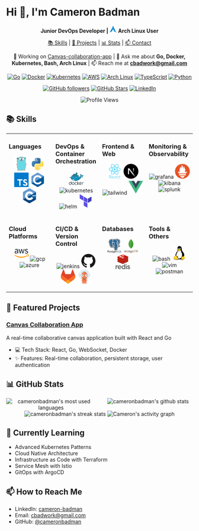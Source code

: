 # Hi 👋, I'm Cameron Badman

<div align="center">

**Junior DevOps Developer | <img src="https://raw.githubusercontent.com/devicons/devicon/master/icons/archlinux/archlinux-original.svg" alt="arch" width="20" height="20"/> Arch Linux User**

[📚 Skills](#-skills) | [🚀 Projects](#-featured-projects) | [📊 Stats](#-github-stats) | [📫 Contact](#-how-to-reach-me)

🔭 Working on [Canvas-collaboration-app](https://github.com/CameronBadman/Canvis-collab-webapp) | 💬 Ask me about **Go, Docker, Kubernetes, Bash, Arch Linux** | 📫 Reach me at **cbadwork@gmail.com**

[![Go](https://img.shields.io/badge/Go-00ADD8?style=for-the-badge&logo=go&logoColor=white)](https://golang.org)
[![Docker](https://img.shields.io/badge/Docker-2CA5E0?style=for-the-badge&logo=docker&logoColor=white)](https://www.docker.com/)
[![Kubernetes](https://img.shields.io/badge/kubernetes-326ce5.svg?&style=for-the-badge&logo=kubernetes&logoColor=white)](https://kubernetes.io)
[![AWS](https://img.shields.io/badge/AWS-232F3E?style=for-the-badge&logo=amazon-aws&logoColor=white)](https://aws.amazon.com)
[![Arch Linux](https://img.shields.io/badge/Arch_Linux-1793D1?style=for-the-badge&logo=arch-linux&logoColor=white)](https://archlinux.org)
[![TypeScript](https://img.shields.io/badge/TypeScript-007ACC?style=for-the-badge&logo=typescript&logoColor=white)](https://www.typescriptlang.org/)
[![Python](https://img.shields.io/badge/Python-3776AB?style=for-the-badge&logo=python&logoColor=white)](https://www.python.org/)

[![GitHub followers](https://img.shields.io/github/followers/cameronbadman?logo=GitHub&style=for-the-badge)](https://github.com/cameronbadman)
[![GitHub Stars](https://img.shields.io/github/stars/cameronbadman?logo=github&style=for-the-badge)](https://github.com/cameronbadman)
[![LinkedIn](https://img.shields.io/badge/LinkedIn-0077B5?style=for-the-badge&logo=linkedin&logoColor=white)](https://www.linkedin.com/in/cameron-badman-5314ba1b8/)

![Profile Views](https://komarev.com/ghpvc/?username=cameronbadman&color=blue&style=for-the-badge)

</div>

## 📚 Skills

<table>
<tr>
<td width="25%" valign="top">

### Languages
<p align="center">
<img src="https://raw.githubusercontent.com/devicons/devicon/master/icons/go/go-original.svg" alt="go" width="40" height="40"/>
<img src="https://raw.githubusercontent.com/devicons/devicon/master/icons/python/python-original.svg" alt="python" width="40" height="40"/>
<img src="https://raw.githubusercontent.com/devicons/devicon/master/icons/typescript/typescript-original.svg" alt="typescript" width="40" height="40"/>
<img src="https://raw.githubusercontent.com/devicons/devicon/master/icons/c/c-original.svg" alt="c" width="40" height="40"/>
<img src="https://raw.githubusercontent.com/devicons/devicon/master/icons/cplusplus/cplusplus-original.svg" alt="cpp" width="40" height="40"/>
</p>
</td>
<td width="25%" valign="top">

### DevOps & Container Orchestration
<p align="center">
<img src="https://raw.githubusercontent.com/devicons/devicon/master/icons/docker/docker-original-wordmark.svg" alt="docker" width="40" height="40"/>
<img src="https://www.vectorlogo.zone/logos/kubernetes/kubernetes-icon.svg" alt="kubernetes" width="40" height="40"/>
<img src="https://www.vectorlogo.zone/logos/helmsh/helmsh-icon.svg" alt="helm" width="40" height="40"/>
<img src="https://raw.githubusercontent.com/devicons/devicon/master/icons/terraform/terraform-original.svg" alt="terraform" width="40" height="40"/>
</p>
</td>
<td width="25%" valign="top">

### Frontend & Web
<p align="center">
<img src="https://raw.githubusercontent.com/devicons/devicon/master/icons/react/react-original-wordmark.svg" alt="react" width="40" height="40"/>
<img src="https://raw.githubusercontent.com/devicons/devicon/master/icons/nextjs/nextjs-original.svg" alt="nextjs" width="40" height="40"/>
<img src="https://www.vectorlogo.zone/logos/tailwindcss/tailwindcss-icon.svg" alt="tailwind" width="40" height="40"/>
<img src="https://raw.githubusercontent.com/devicons/devicon/master/icons/vuejs/vuejs-original.svg" alt="vue" width="40" height="40"/>
</p>
</td>
<td width="25%" valign="top">

### Monitoring & Observability
<p align="center">
<img src="https://www.vectorlogo.zone/logos/grafana/grafana-icon.svg" alt="grafana" width="40" height="40"/>
<img src="https://raw.githubusercontent.com/devicons/devicon/master/icons/prometheus/prometheus-original.svg" alt="prometheus" width="40" height="40"/>
<img src="https://www.vectorlogo.zone/logos/elasticco_kibana/elasticco_kibana-icon.svg" alt="kibana" width="40" height="40"/>
<img src="https://www.vectorlogo.zone/logos/splunk/splunk-icon.svg" alt="splunk" width="40" height="40"/>
</p>
</td>
</tr>
<tr>
<td width="25%" valign="top">

### Cloud Platforms
<p align="center">
<img src="https://raw.githubusercontent.com/devicons/devicon/master/icons/amazonwebservices/amazonwebservices-original-wordmark.svg" alt="aws" width="40" height="40"/>
<img src="https://www.vectorlogo.zone/logos/google_cloud/google_cloud-icon.svg" alt="gcp" width="40" height="40"/>
<img src="https://www.vectorlogo.zone/logos/microsoft_azure/microsoft_azure-icon.svg" alt="azure" width="40" height="40"/>
</p>
</td>
<td width="25%" valign="top">

### CI/CD & Version Control
<p align="center">
<img src="https://www.vectorlogo.zone/logos/jenkins/jenkins-icon.svg" alt="jenkins" width="40" height="40"/>
<img src="https://raw.githubusercontent.com/devicons/devicon/master/icons/github/github-original.svg" alt="github" width="40" height="40"/>
<img src="https://raw.githubusercontent.com/devicons/devicon/master/icons/gitlab/gitlab-original.svg" alt="gitlab" width="40" height="40"/>
<img src="https://raw.githubusercontent.com/devicons/devicon/master/icons/argocd/argocd-original.svg" alt="argocd" width="40" height="40"/>
</p>
</td>
<td width="25%" valign="top">

### Databases
<p align="center">
<img src="https://raw.githubusercontent.com/devicons/devicon/master/icons/postgresql/postgresql-original-wordmark.svg" alt="postgresql" width="40" height="40"/>
<img src="https://raw.githubusercontent.com/devicons/devicon/master/icons/mongodb/mongodb-original-wordmark.svg" alt="mongodb" width="40" height="40"/>
<img src="https://raw.githubusercontent.com/devicons/devicon/master/icons/redis/redis-original-wordmark.svg" alt="redis" width="40" height="40"/>
</p>
</td>
<td width="25%" valign="top">

### Tools & Others
<p align="center">
<img src="https://www.vectorlogo.zone/logos/gnu_bash/gnu_bash-icon.svg" alt="bash" width="40" height="40"/>
<img src="https://raw.githubusercontent.com/devicons/devicon/master/icons/linux/linux-original.svg" alt="linux" width="40" height="40"/>
<img src="https://www.vectorlogo.zone/logos/vim/vim-icon.svg" alt="vim" width="40" height="40"/>
<img src="https://www.vectorlogo.zone/logos/getpostman/getpostman-icon.svg" alt="postman" width="40" height="40"/>
</p>
</td>
</tr>
</table>

## 🚀 Featured Projects

### [Canvas Collaboration App](https://github.com/CameronBadman/Canvis-collab-webapp)
A real-time collaborative canvas application built with React and Go
- 💻 Tech Stack: React, Go, WebSocket, Docker
- ✨ Features: Real-time collaboration, persistent storage, user authentication

## 📊 GitHub Stats

<div align="center">
<div style="display: grid; grid-template-columns: repeat(2, 1fr); gap: 20px;">
  
<!-- Most Used Languages -->
<picture>
  <source
    srcset="https://github-readme-stats.vercel.app/api/top-langs?username=cameronbadman&show_icons=true&locale=en&layout=compact&theme=dark&card_width=320"
    media="(prefers-color-scheme: dark)"
  />
  <source
    srcset="https://github-readme-stats.vercel.app/api/top-langs?username=cameronbadman&show_icons=true&locale=en&layout=compact&theme=light&card_width=320"
    media="(prefers-color-scheme: light)"
  />
  <img
    src="https://github-readme-stats.vercel.app/api/top-langs?username=cameronbadman&show_icons=true&locale=en&layout=compact&card_width=320"
    alt="cameronbadman's most used languages"
  />
</picture>

<!-- GitHub Stats -->
<picture>
  <source
    srcset="https://github-readme-stats.vercel.app/api?username=cameronbadman&show_icons=true&locale=en&theme=dark&hide=contribs&card_width=320"
    media="(prefers-color-scheme: dark)"
  />
  <source
    srcset="https://github-readme-stats.vercel.app/api?username=cameronbadman&show_icons=true&locale=en&theme=light&hide=contribs&card_width=320"
    media="(prefers-color-scheme: light)"
  />
  <img
    src="https://github-readme-stats.vercel.app/api?username=cameronbadman&show_icons=true&locale=en&hide=contribs&card_width=320"
    alt="cameronbadman's github stats"
  />
</picture>
</div>

<!-- Streak Stats -->
<picture>
  <source
    srcset="https://github-readme-streak-stats.herokuapp.com/?user=cameronbadman&theme=dark&card_width=800"
    media="(prefers-color-scheme: dark)"
  />
  <source
    srcset="https://github-readme-streak-stats.herokuapp.com/?user=cameronbadman&theme=default&card_width=800"
    media="(prefers-color-scheme: light)"
  />
  <img
    src="https://github-readme-streak-stats.herokuapp.com/?user=cameronbadman&card_width=800"
    alt="cameronbadman's streak stats"
  />
</picture>

<!-- Activity Graph -->
<picture>
  <source
    srcset="https://github-readme-activity-graph.vercel.app/graph?username=cameronbadman&theme=github-dark&area=true&hide_border=true"
    media="(prefers-color-scheme: dark)"
  />
  <source
    srcset="https://github-readme-activity-graph.vercel.app/graph?username=cameronbadman&theme=minimal&area=true&hide_border=true"
    media="(prefers-color-scheme: light)"
  />
  <img src="https://github-readme-activity-graph.vercel.app/graph?username=cameronbadman&theme=minimal&area=true&hide_border=true" alt="Cameron's activity graph"/>
</picture>

</div>

## 🌱 Currently Learning
- Advanced Kubernetes Patterns
- Cloud Native Architecture
- Infrastructure as Code with Terraform
- Service Mesh with Istio
- GitOps with ArgoCD

## 📫 How to Reach Me
- LinkedIn: [cameron-badman](https://www.linkedin.com/in/cameron-badman-5314ba1b8/)
- Email: cbadwork@gmail.com
- GitHub: [@cameronbadman](https://github.com/cameronbadman)
